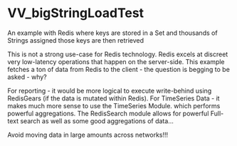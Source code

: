 # VV_bigStringLoadTest
An example with Redis where keys are stored in a Set and thousands of Strings assigned those keys are then retrieved 

This is not a strong use-case for Redis technology.  Redis excels at discreet very low-latency operations that happen on the server-side.
This example fetches a ton of data from Redis to the client - the question is begging to be asked - why?

For reporting - it would be more logical to execute write-behind using RedisGears (if the data is mutated within Redis).
For TimeSeries Data - it makes much more sense to use the TimeSeries Module. which performs powerful aggregations.
The RedisSearch module allows for powerful Full-text search as well as some good aggregations of data...

Avoid moving data in large amounts across networks!!!   
